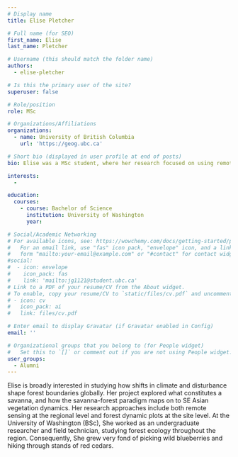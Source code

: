 ```yaml
---
# Display name
title: Elise Pletcher

# Full name (for SEO)
first_name: Elise 
last_name: Pletcher

# Username (this should match the folder name)
authors:
  - elise-pletcher

# Is this the primary user of the site?
superuser: false

# Role/position
role: MSc

# Organizations/Affiliations
organizations:
  - name: University of British Columbia
    url: 'https://geog.ubc.ca'

# Short bio (displayed in user profile at end of posts)
bio: Elise was a MSc student, where her research focused on using remote sensing at the regional level and forest dynamic plots at the site level to find what constitutes a savanna, and how the savanna-forest paradigm maps on to SE Asian vegetation dynamics.

interests:
  - 

education:
  courses:
    - course: Bachelor of Science
      institution: University of Washington
      year:

# Social/Academic Networking
# For available icons, see: https://wowchemy.com/docs/getting-started/page-builder/#icons
#   For an email link, use "fas" icon pack, "envelope" icon, and a link in the
#   form "mailto:your-email@example.com" or "#contact" for contact widget.
#social:
#  - icon: envelope
#    icon_pack: fas
#    link: 'mailto:jg1121@student.ubc.ca'
# Link to a PDF of your resume/CV from the About widget.
# To enable, copy your resume/CV to `static/files/cv.pdf` and uncomment the lines below.
# - icon: cv
#   icon_pack: ai
#   link: files/cv.pdf

# Enter email to display Gravatar (if Gravatar enabled in Config)
email: ''

# Organizational groups that you belong to (for People widget)
#   Set this to `[]` or comment out if you are not using People widget.
user_groups:
  - Alumni
---
```


Elise is broadly interested in studying how shifts in climate and disturbance shape forest boundaries globally. Her project explored what constitutes a savanna, and how the savanna-forest paradigm maps on to SE Asian vegetation dynamics. Her research approaches include both remote sensing at the regional level and forest dynamic plots at the site level. At the University of Washington (BSc), She worked as an undergraduate researcher and field technician, studying forest ecology throughout the region. Consequently, She grew very fond of picking wild blueberries and hiking through stands of red cedars.

